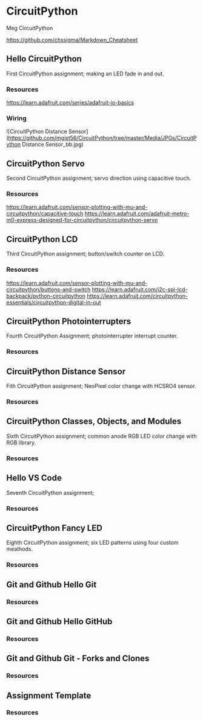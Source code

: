 # CircuitPython
Meg CircuitPython

https://github.com/chssigma/Markdown_Cheatsheet

## Hello CircuitPython
First CircuitPython assignment; making an LED fade in and out.
### Resources
https://learn.adafruit.com/series/adafruit-io-basics
### Wiring
![CircuitPython Distance Sensor](https://github.com/mgist56/CircuitPython/tree/master/Media/JPGs/CircuitPython Distance Sensor_bb.jpg)

## CircuitPython Servo
Second CircuitPython assignment; servo direction using capacitive touch.
### Resources
https://learn.adafruit.com/sensor-plotting-with-mu-and-circuitpython/capacitive-touch
https://learn.adafruit.com/adafruit-metro-m0-express-designed-for-circuitpython/circuitpython-servo

## CircuitPython LCD
Third CircuitPython assignment; button/switch counter on LCD.
### Resources
https://learn.adafruit.com/sensor-plotting-with-mu-and-circuitpython/buttons-and-switch
https://learn.adafruit.com/i2c-spi-lcd-backpack/python-circuitpython
https://learn.adafruit.com/circuitpython-essentials/circuitpython-digital-in-out

## CircuitPython Photointerrupters
Fourth CircuitPython Assignment; photointerrupter interrupt counter.
### Resources

## CircuitPython Distance Sensor
Fith CircuitPython assignment; NeoPixel color change with HCSRO4 sensor.
### Resources

## CircuitPython Classes, Objects, and Modules
Sixth CircuitPython assignment; common anode RGB LED color change with RGB library.
### Resources


## Hello VS Code
Seventh CircuitPython assignment; 
### Resources


## CircuitPython Fancy LED
Eighth CircuitPython assignment; six LED patterns using four custom meathods.
### Resources


## Git and Github Hello Git

### Resources


## Git and Github Hello GitHub

### Resources


## Git and Github Git - Forks and Clones

### Resources


## Assignment Template

### Resources
